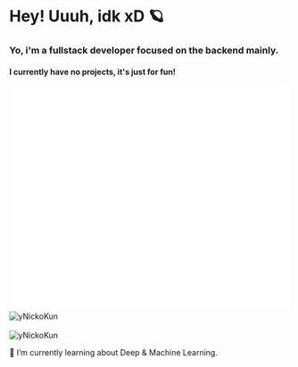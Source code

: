 <h1>Hey! Uuuh, idk xD 🪐</h1>
<h3>Yo, i'm a fullstack developer focused on the backend mainly.</h3>

<h4>I currently have no projects, it's just for fun!</h4>
<a href="https://raw.githubusercontent.com/yNickoKun/yNickoKun/main/README.md">
		<img src="effect.svg" width="800" height="400">
	</a>
<br/>
<a>
<img src="https://github-readme-stats.vercel.app/api?username=yNickoKun&show_icons=true&theme=material-palenight&count_private=true" alt="yNickoKun" />
</a>
<br/>

<br/>
<a>
<img src="https://github-readme-stats.vercel.app/api/top-langs/?username=yNickoKun&layout=compact&theme=material-palenight" alt="yNickoKun" />
</a>
<br/>

🌱 I’m currently learning about Deep & Machine Learning.

